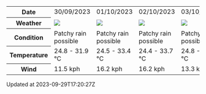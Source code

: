 
<table>
    <tr>
        <th>Date</th>
        <td>30/09/2023</td><td>01/10/2023</td><td>02/10/2023</td><td>03/10/2023</td><td>04/10/2023</td><td>05/10/2023</td><td>06/10/2023</td>
    </tr>
    <tr>
        <th>Weather</th>
        <td><img src="https://cdn.weatherapi.com/weather/64x64/day/176.png"/></td><td><img src="https://cdn.weatherapi.com/weather/64x64/day/176.png"/></td><td><img src="https://cdn.weatherapi.com/weather/64x64/day/176.png"/></td><td><img src="https://cdn.weatherapi.com/weather/64x64/day/176.png"/></td><td><img src="https://cdn.weatherapi.com/weather/64x64/day/116.png"/></td><td><img src="https://cdn.weatherapi.com/weather/64x64/day/116.png"/></td><td><img src="https://cdn.weatherapi.com/weather/64x64/day/176.png"/></td>
    </tr>
    <tr>
        <th>Condition</th>
        <td width="200px">Patchy rain possible</td><td width="200px">Patchy rain possible</td><td width="200px">Patchy rain possible</td><td width="200px">Patchy rain possible</td><td width="200px">Partly cloudy</td><td width="200px">Partly cloudy</td><td width="200px">Patchy rain possible</td>
    </tr>
    <tr>
        <th>Temperature</th>
        <td>24.8 -  31.9 °C</td><td>24.5 -  33.4 °C</td><td>24.4 -  33.7 °C</td><td>24.8 -  31.7 °C</td><td>24.4 -  33.2 °C</td><td>25.1 -  33.7 °C</td><td>25.2 -  33.5 °C</td>
    </tr>
    <tr>
        <th>Wind</th>
        <td>11.5 kph</td><td>16.2 kph</td><td>16.2 kph</td><td>13.3 kph</td><td>13.7 kph</td><td>11.9 kph</td><td>18 kph</td>
    </tr>
</table>


Updated at 2023-09-29T17:20:27Z

